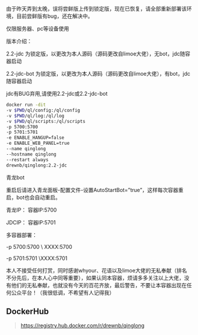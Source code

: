 由于昨天弄到太晚，误将尝鲜版上传到锁定版，现在已恢复，请全部重新部署该环境，目前尝鲜版有bug，还在解决中。

仅限服务器、pc等设备使用

版本介绍：

2.2-jdc 为锁定版，以更改为本人源码（源码更改自limoe大佬），无bot，jdc随容器启动

2.2-jdc-bot 为锁定版，以更改为本人源码（源码更改自limoe大佬），有bot，jdc随容器启动

jdc有BUG弃用,请使用2.2-jdc或2.2-jdc-bot

``` sh
docker run -dit
-v $PWD/ql/config:/ql/config
-v $PWD/ql/log:/ql/log
-v $PWD/ql/scripts:/ql/scripts
-p 5700:5700
-p 5701:5701
-e ENABLE_HANGUP=false
-e ENABLE_WEB_PANEL=true
--name qinglong
--hostname qinglong
--restart always
drewnb/qinglong:2.2-jdc
```

青龙bot

重启后请进入青龙面板-配置文件-设置AutoStartBot=”true”，这样每次容器重启，bot也会自动重启。

青龙IP： 容器IP:5700

JDCIP： 容器IP:5701

多容器部署：

-p 5700:5700 \ XXXX:5700

-p 5701:5701 \XXXX:5701

本人不接受任何打赏，同时感谢whyour、花语以及limoe大佬的无私奉献（排名不分先后，在本人心中同等重要），如果认同本容器，烦请多多关注以上大佬，没有他们的无私奉献，也就没有今天的百花齐放，最后警告，不要让本容器出现在任何公众平台！（我很低调，不希望有人记得我）

## DockerHub
> https://registry.hub.docker.com/r/drewnb/qinglong